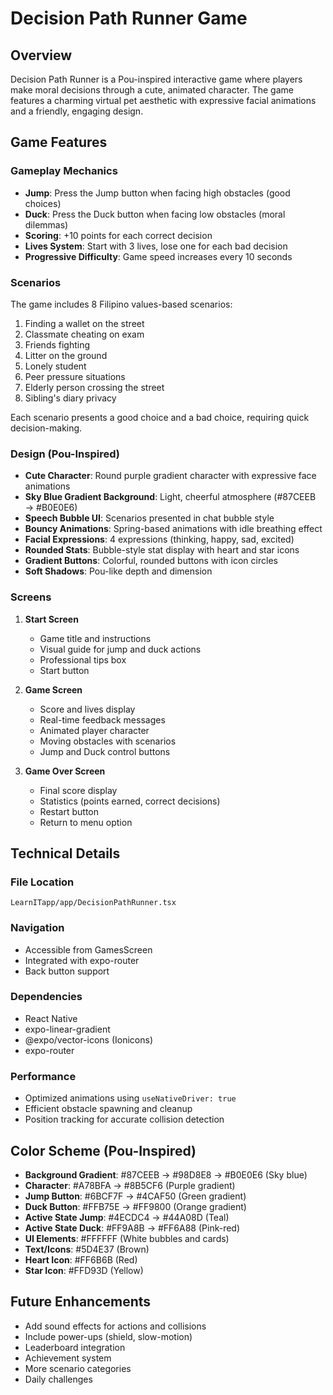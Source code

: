 # Decision Path Runner Game

## Overview
Decision Path Runner is a Pou-inspired interactive game where players make moral decisions through a cute, animated character. The game features a charming virtual pet aesthetic with expressive facial animations and a friendly, engaging design.

## Game Features

### Gameplay Mechanics
- **Jump**: Press the Jump button when facing high obstacles (good choices)
- **Duck**: Press the Duck button when facing low obstacles (moral dilemmas)
- **Scoring**: +10 points for each correct decision
- **Lives System**: Start with 3 lives, lose one for each bad decision
- **Progressive Difficulty**: Game speed increases every 10 seconds

### Scenarios
The game includes 8 Filipino values-based scenarios:
1. Finding a wallet on the street
2. Classmate cheating on exam
3. Friends fighting
4. Litter on the ground
5. Lonely student
6. Peer pressure situations
7. Elderly person crossing the street
8. Sibling's diary privacy

Each scenario presents a good choice and a bad choice, requiring quick decision-making.

### Design (Pou-Inspired)
- **Cute Character**: Round purple gradient character with expressive face animations
- **Sky Blue Gradient Background**: Light, cheerful atmosphere (#87CEEB → #B0E0E6)
- **Speech Bubble UI**: Scenarios presented in chat bubble style
- **Bouncy Animations**: Spring-based animations with idle breathing effect
- **Facial Expressions**: 4 expressions (thinking, happy, sad, excited)
- **Rounded Stats**: Bubble-style stat display with heart and star icons
- **Gradient Buttons**: Colorful, rounded buttons with icon circles
- **Soft Shadows**: Pou-like depth and dimension

### Screens
1. **Start Screen**
   - Game title and instructions
   - Visual guide for jump and duck actions
   - Professional tips box
   - Start button

2. **Game Screen**
   - Score and lives display
   - Real-time feedback messages
   - Animated player character
   - Moving obstacles with scenarios
   - Jump and Duck control buttons

3. **Game Over Screen**
   - Final score display
   - Statistics (points earned, correct decisions)
   - Restart button
   - Return to menu option

## Technical Details

### File Location
`LearnITapp/app/DecisionPathRunner.tsx`

### Navigation
- Accessible from GamesScreen
- Integrated with expo-router
- Back button support

### Dependencies
- React Native
- expo-linear-gradient
- @expo/vector-icons (Ionicons)
- expo-router

### Performance
- Optimized animations using `useNativeDriver: true`
- Efficient obstacle spawning and cleanup
- Position tracking for accurate collision detection

## Color Scheme (Pou-Inspired)
- **Background Gradient**: #87CEEB → #98D8E8 → #B0E0E6 (Sky blue)
- **Character**: #A78BFA → #8B5CF6 (Purple gradient)
- **Jump Button**: #6BCF7F → #4CAF50 (Green gradient)
- **Duck Button**: #FFB75E → #FF9800 (Orange gradient)
- **Active State Jump**: #4ECDC4 → #44A08D (Teal)
- **Active State Duck**: #FF9A8B → #FF6A88 (Pink-red)
- **UI Elements**: #FFFFFF (White bubbles and cards)
- **Text/Icons**: #5D4E37 (Brown)
- **Heart Icon**: #FF6B6B (Red)
- **Star Icon**: #FFD93D (Yellow)

## Future Enhancements
- Add sound effects for actions and collisions
- Include power-ups (shield, slow-motion)
- Leaderboard integration
- Achievement system
- More scenario categories
- Daily challenges
